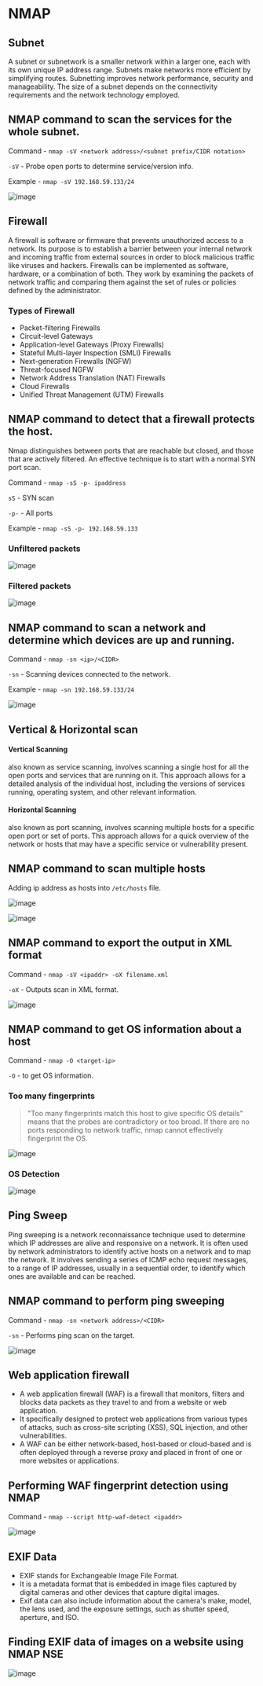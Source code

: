 # NMAP

## Subnet
A subnet or subnetwork is a smaller network within a larger one, each with its own unique IP address range. Subnets make networks more efficient by simplifying routes. Subnetting improves network performance, security and manageability.
The size of a subnet depends on the connectivity requirements and the network technology employed.
## NMAP command to scan the services for the whole subnet.
Command - `nmap -sV <network address>/<subnet prefix/CIDR notation>`

`-sV` - Probe open ports to determine service/version info.

Example - `nmap -sV 192.168.59.133/24`

![image](https://user-images.githubusercontent.com/33444140/226260646-cc8aa426-8de7-481e-83ad-c998fd0aa03a.png)

## Firewall
 A firewall is software or firmware that prevents unauthorized access to a network. Its purpose is to establish a barrier between your internal network and incoming traffic from external sources in order to block malicious traffic like viruses and hackers. Firewalls can be implemented as software, hardware, or a combination of both. They work by examining the packets of network traffic and comparing them against the set of rules or policies defined by the administrator.
 
 ### Types of Firewall
 - Packet-filtering Firewalls
 - Circuit-level Gateways
 - Application-level Gateways (Proxy Firewalls)
 - Stateful Multi-layer Inspection (SMLI) Firewalls
 - Next-generation Firewalls (NGFW)
 - Threat-focused NGFW
 - Network Address Translation (NAT) Firewalls
 - Cloud Firewalls
 - Unified Threat Management (UTM) Firewalls
 ## NMAP command to detect that a firewall protects the host.
  Nmap distinguishes between ports that are reachable but closed, and those that are actively filtered. An effective technique is to start with a normal SYN port scan.
 
 Command - `nmap -sS -p- ipaddress`
 
 `sS` - SYN scan
 
 `-p-` - All ports
 
 Example - `nmap -sS -p- 192.168.59.133`
 ### Unfiltered packets
 ![image](https://user-images.githubusercontent.com/33444140/226264492-c4394a18-4c84-47d9-926f-4a6cbbd0e443.png)
 ### Filtered packets
 ![image](https://user-images.githubusercontent.com/33444140/226266735-ced66c1e-4e1c-42dd-bdb8-347bcf02efa7.png)

## NMAP command to scan a network and determine which devices are up and running.

Command - `nmap -sn <ip>/<CIDR>`

`-sn` - Scanning devices connected to the network.

Example - `nmap -sn 192.168.59.133/24`

![image](https://user-images.githubusercontent.com/33444140/226269403-cd4c9491-fb62-4293-8a18-0609e36f827d.png)

## Vertical & Horizontal scan
#### Vertical Scanning 
also known as service scanning, involves scanning a single host for all the open ports and services that are running on it. This approach allows for a detailed analysis of the individual host, including the versions of services running, operating system, and other relevant information.

#### Horizontal Scanning
also known as port scanning, involves scanning multiple hosts for a specific open port or set of ports. This approach allows for a quick overview of the network or hosts that may have a specific service or vulnerability present.

## NMAP command to scan multiple hosts
Adding ip address as hosts into `/etc/hosts` file.

![image](https://user-images.githubusercontent.com/33444140/226356191-a9e4f072-22e2-4a1d-af1c-0acd31915aa2.png)

![image](https://user-images.githubusercontent.com/33444140/226356596-069e7d28-bb7f-4b06-be86-e60cb97d2914.png)

## NMAP command to export the output in XML format
Command - `nmap -sV <ipaddr> -oX filename.xml`

`-oX` - Outputs scan in XML format.

![image](https://user-images.githubusercontent.com/33444140/226360344-3d19f3a8-6723-4f43-8cdf-b207fd6271ec.png)

## NMAP command to get OS information about a host
Command - `nmap -O <target-ip>`

`-O` - to get OS information.

### Too many fingerprints
> "Too many fingerprints match this host to give specific OS details" means that the probes are contradictory or too broad. If there are no ports responding to network traffic, nmap cannot effectively fingerprint the OS.

![image](https://user-images.githubusercontent.com/33444140/226379557-bd14971a-7d6e-4c6b-9a17-b4bc8d330997.png)

### OS Detection
![image](https://user-images.githubusercontent.com/33444140/226380146-38e4f3da-5c06-4535-bcbc-fa1a78f2150b.png)

## Ping Sweep
Ping sweeping is a network reconnaissance technique used to determine which IP addresses are alive and responsive on a network. It is often used by network administrators to identify active hosts on a network and to map the network. It involves sending a series of ICMP echo request messages, to a range of IP addresses, usually in a sequential order, to identify which ones are available and can be reached.

## NMAP command to perform ping sweeping
Command - `nmap -sn <network address>/<CIDR>`

`-sn` - Performs ping scan on the target.

![image](https://user-images.githubusercontent.com/33444140/226383216-773a132f-335e-46e5-84c0-082b5bbdd44c.png)

## Web application firewall

- A web application firewall (WAF) is a firewall that monitors, filters and blocks data packets as they travel to and from a website or web application.
- It specifically designed to protect web applications from various types of attacks, such as cross-site scripting (XSS), SQL injection, and other vulnerabilities.
- A WAF can be either network-based, host-based or cloud-based and is often deployed through a reverse proxy and placed in front of one or more websites or applications.

## Performing WAF fingerprint detection using NMAP
Command - `nmap --script http-waf-detect <ipaddr>`

![image](https://user-images.githubusercontent.com/33444140/226404457-b597d45f-f068-49e0-8d1a-972823a594ec.png)

## EXIF Data
- EXIF stands for Exchangeable Image File Format.
- It is a metadata format that is embedded in image files captured by digital cameras and other devices that capture digital images.
- Exif data can also include information about the camera's make, model, the lens used, and the exposure settings, such as shutter speed, aperture, and ISO.

## Finding EXIF data of images on a website using NMAP NSE

![image](https://user-images.githubusercontent.com/33444140/226409136-e734615a-4d49-485c-9671-3354ac70e65a.png)
